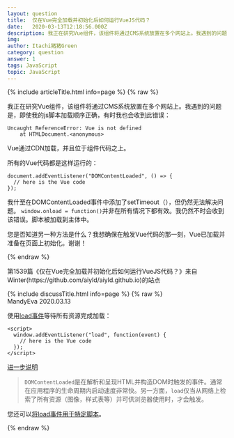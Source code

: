 ```yaml
---
layout: question
title:  仅在Vue完全加载并初始化后如何运行VueJS代码？
date:   2020-03-13T12:18:56.000Z
description: 我正在研究Vue组件，该组件将通过CMS系统放置在多个网站上。我遇到的问题是，即使我的js脚本加载顺序正确，有时我也会收到此错误：Uncaught R...
img: 
author: Itachi猪猪Green
category: question
answer: 1
tags: JavaScript
topic: JavaScript
---
```

<div class="article-root">
  <div class="article">
    {% include articleTitle.html info=page %}
    {% raw %}
    <div class="article-content"><p><font style="vertical-align: inherit;"><font style="vertical-align: inherit;">我正在研究Vue组件，该组件将通过CMS系统放置在多个网站上。</font><font style="vertical-align: inherit;">我遇到的问题是，即使我的js脚本加载顺序正确，有时我也会收到此错误：</font></font></p>

<pre><code>Uncaught ReferenceError: Vue is not defined<font></font>
    at HTMLDocument.&lt;anonymous&gt;<font></font>
</code></pre>

<p><font style="vertical-align: inherit;"><font style="vertical-align: inherit;">Vue通过CDN加载，并且位于组件代码之上。</font></font></p>

<p><font style="vertical-align: inherit;"><font style="vertical-align: inherit;">所有的Vue代码都是这样运行的：</font></font></p>

<pre><code>document.addEventListener("DOMContentLoaded", () =&gt; {<font></font>
  // here is the Vue code<font></font>
});<font></font>
</code></pre>

<p><font style="vertical-align: inherit;"><font style="vertical-align: inherit;">我什至在DOMContentLoaded事件中添加了setTimeout（），但仍然无法解决问题。
</font></font><code>window.onload = function()</code><font style="vertical-align: inherit;"><font style="vertical-align: inherit;">并非在所有情况下都有效。</font><font style="vertical-align: inherit;">我仍然不时会收到该错误。</font><font style="vertical-align: inherit;">脚本被加载到主体中。</font></font></p>

<p><font style="vertical-align: inherit;"><font style="vertical-align: inherit;">您是否知道另一种方法是什么？</font><font style="vertical-align: inherit;">我想确保在触发Vue代码的那一刻，Vue已加载并准备在页面上初始化。</font><font style="vertical-align: inherit;">谢谢！</font></font></p></div>
    {% endraw %}
  </div>
  <p class="winter_mark">第1539篇《仅在Vue完全加载并初始化后如何运行VueJS代码？》来自Winter(https://github.com/aiyld/aiyld.github.io)的站点</p>
  <div class="discuss-wrapper">
    {% include discussTitle.html info=page %}
    {% raw %}
    <div class="discuss-item">
        <div class="discuss-parent">
          <div class="discuss-meta">
            <span class="discuss-user">MandyEva</span>
            <span class="discuss-time">2020.03.13</span>
          </div>
          <div class="discuss-comment"><p><font style="vertical-align: inherit;"><font style="vertical-align: inherit;">使用</font></font><a href="https://developer.mozilla.org/en-US/docs/Web/Events/load" rel="noreferrer"><font style="vertical-align: inherit;"><font style="vertical-align: inherit;">load事件</font></font></a><font style="vertical-align: inherit;"><font style="vertical-align: inherit;">等待所有资源完成加载：</font></font></p>

<pre><code>&lt;script&gt;<font></font>
  window.addEventListener("load", function(event) {<font></font>
    // here is the Vue code<font></font>
  });<font></font>
&lt;/script&gt;<font></font>
</code></pre>

<p><a href="https://gist.github.com/jakub-g/5286483ff5f29e8fdd9f#user-content-domcontentloaded-vs-load" rel="noreferrer"><font style="vertical-align: inherit;"><font style="vertical-align: inherit;">进一步说明</font></font></a></p>

<blockquote>
  <p><code>DOMContentLoaded</code><font style="vertical-align: inherit;"><font style="vertical-align: inherit;">是在解析和呈现HTML并构造DOM时触发的事件。</font><font style="vertical-align: inherit;">通常在应用程序的生命周期内启动速度非常快。</font><font style="vertical-align: inherit;">另一方面，</font></font><code>load</code><font style="vertical-align: inherit;"><font style="vertical-align: inherit;">仅当从网络上检索了所有资源（图像，样式表等）并可供浏览器使用时</font><font style="vertical-align: inherit;">，</font><font style="vertical-align: inherit;">才会触发。</font></font></p>
</blockquote>

<p><font style="vertical-align: inherit;"><font style="vertical-align: inherit;">您还可以</font></font><a href="https://stackoverflow.com/a/43076418/392102"><font style="vertical-align: inherit;"><font style="vertical-align: inherit;">将load事件用于特定脚本</font></font></a><font style="vertical-align: inherit;"><font style="vertical-align: inherit;">。</font></font></p></div>
        </div></div>
    {% endraw %}
  </div>
<div>
